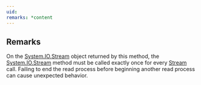 ```yaml
---
uid: 
remarks: *content
---
```

## Remarks  
 On the [System.IO.Stream](assetId:///T:System.IO.Stream?qualifyHint=False&autoUpgrade=True) object returned by this method, the [System.IO.Stream](assetId:///T:System.IO.Stream?qualifyHint=False&autoUpgrade=True) method must be called exactly once for every [Stream](assetId:///T:System.IO.Stream?qualifyHint=False&autoUpgrade=True) call.              Failing to end the read process before beginning another read process can cause unexpected behavior.